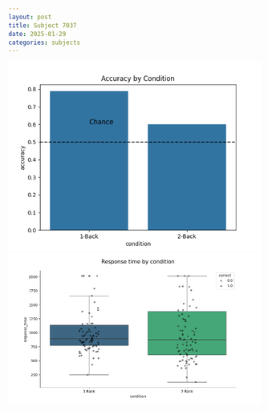 ```yaml
---
layout: post
title: Subject 7037
date: 2025-01-29
categories: subjects
---
```


![](data/7037/run-12/7037_ATS_acc.png)
![](data/7037/run-12/7037_ATS_rt.png)
